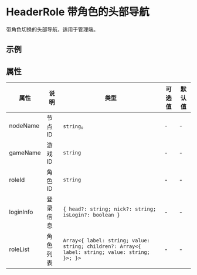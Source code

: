 # HeaderRole 带角色的头部导航

带角色切换的头部导航，适用于管理端。

## 示例

<vp-demo
  demo-height="360px"
  source-code="tdesign-vue-next:::header-role/header-role"
/>

## 属性

| 属性      | 说明     | 类型                                                                                            | 可选值 | 默认值 |
| --------- | -------- | ----------------------------------------------------------------------------------------------- | ------ | ------ |
| nodeName  | 节点ID   | `string`。                                                                                      | -      | -      |
| gameName  | 游戏ID   | `string`                                                                                        | -      | -      |
| roleId    | 角色ID   | `string`                                                                                        | -      | -      |
| loginInfo | 登录信息 | `{ head?: string; nick?: string; isLogin?: boolean }`                                           | -      | -      |
| roleList  | 角色列表 | `Array<{ label: string; value: string; children?: Array<{ label: string; value: string; }>; }>` | -      | -      |
